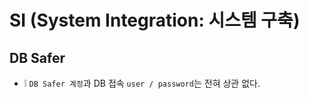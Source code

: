 # SI (System Integration: 시스템 구축)

## DB Safer
* ❕ `DB Safer 계정`과 DB 접속 `user / password`는 전혀 상관 없다.

